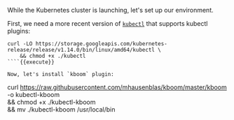 While the Kubernetes cluster is launching, let's set up our environment.

First, we need a more recent version of [`kubectl`](https://kubernetes.io/docs/tasks/tools/install-kubectl) that supports kubectl plugins: 

```
curl -LO https://storage.googleapis.com/kubernetes-release/release/v1.14.0/bin/linux/amd64/kubectl \
	&& chmod +x ./kubectl
````{{execute}}

Now, let's install `kboom` plugin:

```
curl https://raw.githubusercontent.com/mhausenblas/kboom/master/kboom -o kubectl-kboom \
	&& chmod +x ./kubectl-kboom \
	&& mv ./kubectl-kboom /usr/local/bin
```{{execute}}
